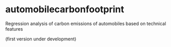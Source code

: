 # automobilecarbonfootprint
Regression analysis of carbon emissions of automobiles based on technical features

(first version under development)
